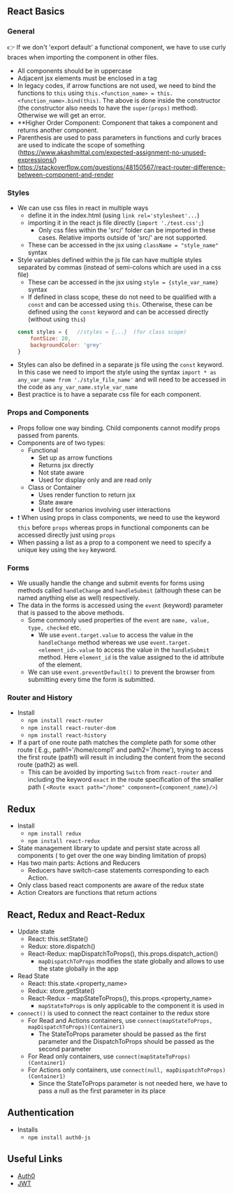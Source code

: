 ## React Basics
### General
:point_right: If we don't 'export default' a functional component, we have to use curly braces when importing the component in other files.
- All components should be in uppercase
- Adjacent jsx elements must be enclosed in a tag
- In legacy codes, if arrow functions are not used, we need to bind the functions to `this` using `this.<function_name> = this.<function_name>.bind(this)`. The above is done inside the constructor (the constructor also needs to have the `super(props)` method). Otherwise we will get an error.
- **Higher Order Component: Component that takes a component and returns another component.
- Parenthesis are used to pass parameters in functions and curly braces are used to indicate the scope of something (https://www.akashmittal.com/expected-assignment-no-unused-expressions/)
- https://stackoverflow.com/questions/48150567/react-router-difference-between-component-and-render
### Styles
- We can use css files in react in multiple ways
    - define it in the index.html (using `link rel='stylesheet'...`)
    - importing it in the react js file directly (`import './test.css';`)
        - Only css files within the 'src/' folder can be imported in these cases. Relative imports outside of 'src/' are not supported. 
    - These can be accessed in the jsx using `className = "style_name"` syntax
- Style variables defined within the js file can have multiple styles separated by commas (instead of semi-colons which are used in a css file)
    - These can be accessed in the jsx using `style = {style_var_name}` syntax
    - If defined in class scope, these do not need to be qualified with a `const` and can be accessed using `this`. Otherwise, these can be defined using the `const` keyword and can be accessed directly (without using `this`)
    ```javascript
    const styles = {   //styles = {...}  (for class scope)
        fontSize: 20,
        backgroundColor: 'grey'
    }
    ```
- Styles can also be defined in a separate js file using the `const` keyword. In this case we need to import the style using the syntax `import * as any_var_name from './style_file_name'` and will need to be accessed in the code as `any_var_name.style_var_name`
- Best practice is to have a separate css file for each component.

### Props and Components
- Props follow one way binding. Child components cannot modify props passed from parents.
- Components are of two types:
    - Functional
        - Set up as arrow functions
        - Returns jsx directly
        - Not state aware
        - Used for display only and are read only
    - Class or Container
        - Uses render function to return jsx
        - State aware
        - Used for scenarios involving user interactions
- :exclamation: When using props in class components, we need to use the keyword `this` before `props` whereas props in functional components can be accessed directly just using   `props`
- When passing a list as a prop to a component we need to specify a unique key using the `key` keyword.

### Forms
- We usually handle the change and submit events for forms using methods called `handleChange` and `handleSubmit` (although these can be named anything else as well) respectively.
- The data in the forms is accessed using the `event` (keyword) parameter that is passed to the above methods.  
    - Some commonly used properties of the `event` are `name, value, type, checked` etc.  
        - We use `event.target.value` to access the value in the `handleChange` method whereas we use `event.target.<element_id>.value` to access the value in the `handleSubmit` method. Here `element_id` is the value assigned to the id attribute of the element.
    - We can use `event.preventDefault()` to prevent the browser from submitting every time the form is submitted.

### Router and History
- Install
    - `npm install react-router`
    - `npm install react-router-dom`
    - `npm install react-history`
- If a part of one route path matches the complete path for some other route ( E.g., path1='/home/comp1' and path2='/home'), trying to access the first route (path1) will result in including the content from the second route (path2) as well.
    - This can be avoided by importing `Switch` from `react-router` and including the keyword  `exact` in the route specification of the smaller path ( `<Route exact path="/home" component={component_name}/>`) 
## Redux
- Install
    - `npm install redux`
    - `npm install react-redux`
- State management library to update and persist state across all components ( to get over the one way binding limitation of props)
- Has two main parts: Actions and Reducers
    - Reducers have switch-case statements corresponding to each Action. 
- Only class based react components are aware of the redux state
- Action Creators are functions that return actions

## React, Redux and React-Redux
- Update state
    - React: this.setState()
    - Redux: store.dispatch()
    - React-Redux: mapDispatchToProps(), this.props.dispatch_action()
        - `mapDispatchToProps` modifies the state globally and allows to use the state globally in the app
- Read State
    - React: this.state.<property_name>
    - Redux: store.getState()
    - React-Redux - mapStateToProps(), this.props.<property_name>
        - `mapStateToProps` is only applicable to the component it is used in
- `connect()` is used to connect the react container to the redux store
    - For Read and Actions containers, use `connect(mapStateToProps, mapDispatchToProps)(Container1)`
        - The StateToProps parameter should be passed as the first parameter and the DispatchToProps should be passed as the second parameter
    - For Read only containers, use `connect(mapStateToProps)(Container1)`
    - For Actions only containers, use `connect(null, mapDispatchToProps)(Container1)`
        - Since the StateToProps parameter is not needed here, we have to pass a null as the first parameter in its place

## Authentication
- Installs
    - `npm install auth0-js`
## Useful Links
- [Auth0](https://manage.auth0.com/dashboard/us/)
- [JWT](https://jwt.io/)